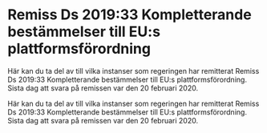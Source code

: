 # Remiss Ds 2019:33 Kompletterande bestämmelser till EU:s plattformsförordning

Här kan du ta del av till vilka instanser som regeringen har remitterat Remiss Ds 2019:33 Kompletterande bestämmelser till EU:s plattformsförordning. Sista dag att svara på remissen var den 20 februari 2020.

Här kan du ta del av till vilka instanser som regeringen har remitterat Remiss Ds 2019:33 Kompletterande bestämmelser till EU:s plattformsförordning. Sista dag att svara på remissen var den 20 februari 2020.
